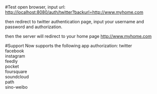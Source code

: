 #Test
open browser, input url:   
<http://localhost:8080/auth/twitter?backurl=http://www.myhome.com>  

then redirect to twitter authentication page, input your username and password  and authorization.  

then the server will redirect to your home page http://www.myhome.com  
 
#Support
Now supports the following app authorization:
twitter  
facebook  
instagram  
feedly  
pocket  
foursquare  
soundcloud  
path  
sino-weibo  

